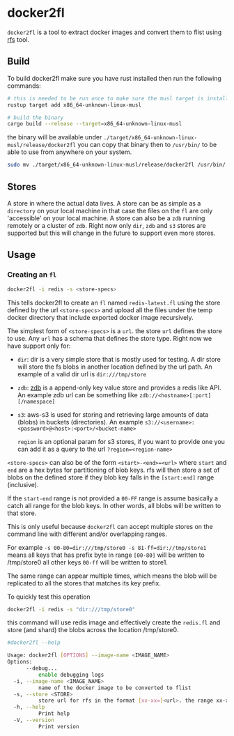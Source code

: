 # docker2fl

`docker2fl` is a tool to extract docker images and convert them to flist using [rfs](https://github.com/threefoldtech/rfs) tool.

## Build

To build docker2fl make sure you have rust installed then run the following commands:

```bash
# this is needed to be run once to make sure the musl target is installed
rustup target add x86_64-unknown-linux-musl

# build the binary
cargo build --release --target=x86_64-unknown-linux-musl
```

the binary will be available under `./target/x86_64-unknown-linux-musl/release/docker2fl` you can copy that binary then to `/usr/bin/`
to be able to use from anywhere on your system.

```bash
sudo mv ./target/x86_64-unknown-linux-musl/release/docker2fl /usr/bin/
```

## Stores

A store in where the actual data lives. A store can be as simple as a `directory` on your local machine in that case the files on the `fl` are only 'accessible' on your local machine. A store can also be a `zdb` running remotely or a cluster of `zdb`. Right now only `dir`, `zdb` and `s3` stores are supported but this will change in the future to support even more stores.

## Usage

### Creating an `fl`

```bash
docker2fl -i redis -s <store-specs>
```

This tells docker2fl to create an `fl` named `redis-latest.fl` using the store defined by the url `<store-specs>` and upload all the files under the temp docker directory that include exported docker image recursively.

The simplest form of `<store-specs>` is a `url`. the store `url` defines the store to use. Any `url` has a schema that defines the store type. Right now we have support only for:

- `dir`: dir is a very simple store that is mostly used for testing. A dir store will store the fs blobs in another location defined by the url path. An example of a valid dir url is `dir:///tmp/store`
- `zdb`: [zdb](https://github.com/threefoldtech/0-db) is a append-only key value store and provides a redis like API. An example zdb url can be something like `zdb://<hostname>[:port][/namespace]`
- `s3`: aws-s3 is used for storing and retrieving large amounts of data (blobs) in buckets (directories). An example `s3://<username>:<password>@<host>:<port>/<bucket-name>`
  
  `region` is an optional param for s3 stores, if you want to provide one you can add it as a query to the url `?region=<region-name>`

`<store-specs>` can also be of the form `<start>-<end>=<url>` where `start` and `end` are a hex bytes for partitioning of blob keys. rfs will then store a set of blobs on the defined store if they blob key falls in the `[start:end]` range (inclusive).

If the `start-end` range is not provided a `00-FF` range is assume basically a catch all range for the blob keys. In other words, all blobs will be written to that store.

This is only useful because `docker2fl` can accept multiple stores on the command line with different and/or overlapping ranges.

For example `-s 00-80=dir:///tmp/store0 -s 81-ff=dir://tmp/store1` means all keys that has prefix byte in range `[00-80]` will be written to /tmp/store0 all other keys `00-ff` will be written to store1.

The same range can appear multiple times, which means the blob will be replicated to all the stores that matches its key prefix.

To quickly test this operation

```bash
docker2fl -i redis -s "dir:///tmp/store0"
```

this command will use redis image and effectively create the `redis.fl` and store (and shard) the blobs across the location /tmp/store0.

```bash
#docker2fl --help

Usage: docker2fl [OPTIONS] --image-name <IMAGE_NAME>
Options:
      --debug...
          enable debugging logs
  -i, --image-name <IMAGE_NAME>
          name of the docker image to be converted to flist
  -s, --store <STORE>
          store url for rfs in the format [xx-xx=]<url>. the range xx-xx is optional and used for sharding. the URL is per store type, please check docs for more information
  -h, --help
          Print help
  -V, --version
          Print version
```
